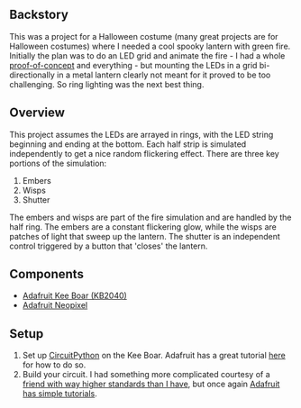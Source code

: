 
## Backstory
This was a project for a Halloween costume (many great projects are for Halloween costumes) where I needed a cool spooky lantern with green fire. Initially the plan was to do an LED grid and animate the fire - I had a whole [proof-of-concept](https://github.com/Morgan10E/flicker_sim) and everything - but mounting the LEDs in a grid bi-directionally in a metal lantern clearly not meant for it proved to be too challenging. So ring lighting was the next best thing.

## Overview
This project assumes the LEDs are arrayed in rings, with the LED string beginning and ending at the bottom. Each half strip is simulated independently to get a nice random flickering effect. There are three key portions of the simulation:
1. Embers
2. Wisps
3. Shutter

The embers and wisps are part of the fire simulation and are handled by the half ring. The embers are a constant flickering glow, while the wisps are patches of light that sweep up the lantern.
The shutter is an independent control triggered by a button that 'closes' the lantern.

## Components
- [Adafruit Kee Boar (KB2040)](https://www.adafruit.com/product/5302)
- [Adafruit Neopixel](https://www.adafruit.com/product/1138?length=2)

## Setup
1. Set up [CircuitPython](https://docs.circuitpython.org/en/latest/docs/index.html) on the Kee Boar. Adafruit has a great tutorial [here](https://learn.adafruit.com/adafruit-kb2040/circuitpython) for how to do so.
2. Build your circuit. I had something more complicated courtesy of a [friend with way higher standards than I have](https://github.com/CoolNamesAllTaken/), but once again [Adafruit has simple tutorials](https://learn.adafruit.com/adafruit-neopixel-uberguide?view=all#basic-connections).
